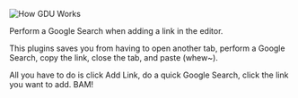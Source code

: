![How GDU Works](https://bitbucket.org/aubreypwd/gdurl/raw/5ebfc60e0ea9f1e41cdbb3bb3c2e8ddd6fc1a2e5/screenshot-1.gif "How GDU Works")

Perform a Google Search when adding a link in the editor.

This plugins saves you from having to open another tab, perform a 
Google Search, copy the link, close the tab, and paste (whew~). 

All you have to do is click Add Link, do a quick Google Search, click 
the link you want to add. BAM!